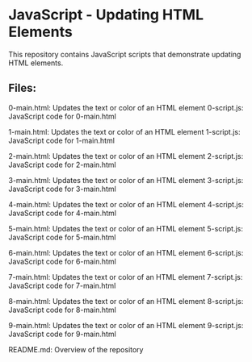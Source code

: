 # JavaScript - Updating HTML Elements
This repository contains JavaScript scripts that demonstrate updating HTML elements.

## Files:

0-main.html: Updates the text or color of an HTML element
0-script.js: JavaScript code for 0-main.html

1-main.html: Updates the text or color of an HTML element
1-script.js: JavaScript code for 1-main.html

2-main.html: Updates the text or color of an HTML element
2-script.js: JavaScript code for 2-main.html

3-main.html: Updates the text or color of an HTML element
3-script.js: JavaScript code for 3-main.html

4-main.html: Updates the text or color of an HTML element
4-script.js: JavaScript code for 4-main.html

5-main.html: Updates the text or color of an HTML element
5-script.js: JavaScript code for 5-main.html

6-main.html: Updates the text or color of an HTML element
6-script.js: JavaScript code for 6-main.html

7-main.html: Updates the text or color of an HTML element
7-script.js: JavaScript code for 7-main.html

8-main.html: Updates the text or color of an HTML element
8-script.js: JavaScript code for 8-main.html

9-main.html: Updates the text or color of an HTML element
9-script.js: JavaScript code for 9-main.html

README.md: Overview of the repository
